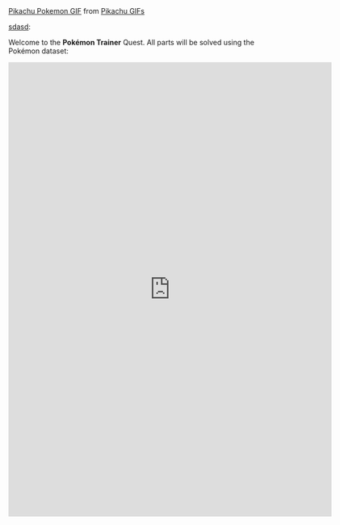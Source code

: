 <div class="tenor-gif-embed" data-postid="15307851" data-share-method="host" data-width="100%" data-aspect-ratio="1.7978339350180503"><a href="https://tenor.com/view/pikachu-pokemon-happy-many-pikachus-celebrating-gif-15307851">Pikachu Pokemon GIF</a> from <a href="https://tenor.com/search/pikachu-gifs">Pikachu GIFs</a></div><script type="text/javascript" async src="https://tenor.com/embed.js"></script>

<a href="https://docs.google.com/spreadsheets/d/1Na9H8854r3oJLDyaP88DfKvPwE1mbCbBzCpiOwcbK6s/edit?usp=sharing"> sdasd</a>:

Welcome to the **Pokémon Trainer** Quest. All parts will be solved using the Pokémon dataset: 
<p align="center">
  <iframe src="https://docs.google.com/forms/d/e/1FAIpQLSfk2NOf0c1TbPgwz1228WEwq3Kh5jEY0dkLkD3nmX-rhLdYwQ/viewform?embedded=true" width="640" height="900" frameborder="0" marginheight="0" marginwidth="0">Loading…</iframe>
</p>
